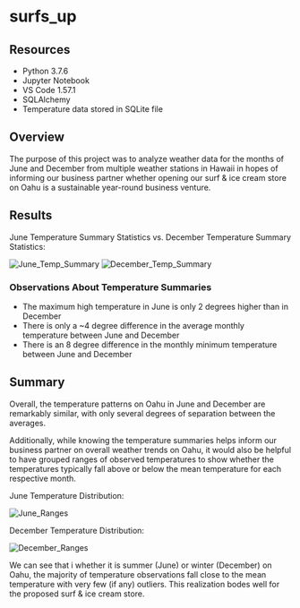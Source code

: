 # surfs_up

## Resources
- Python 3.7.6
- Jupyter Notebook
- VS Code 1.57.1
- SQLAlchemy
- Temperature data stored in SQLite file

## Overview
The purpose of this project was to analyze weather data for the months of June and December from multiple weather stations in Hawaii in hopes of informing our business partner whether opening our surf & ice cream store on Oahu is a sustainable year-round business venture. 

## Results
June Temperature Summary Statistics vs. December Temperature Summary Statistics:

![June_Temp_Summary](https://user-images.githubusercontent.com/82347825/122853717-a94f8400-d2e0-11eb-91d2-ab6c75acd72e.png)
![December_Temp_Summary](https://user-images.githubusercontent.com/82347825/122853811-ca17d980-d2e0-11eb-8874-b06feefd1516.png)

### Observations About Temperature Summaries
- The maximum high temperature in June is only 2 degrees higher than in December
- There is only a ~4 degree difference in the average monthly temperature between June and December
- There is an 8 degree difference in the monthly minimum temperature between June and December

## Summary
Overall, the temperature patterns on Oahu in June and December are remarkably similar, with only several degrees of separation between the averages.

Additionally, while knowing the temperature summaries helps inform our business partner on overall weather trends on Oahu, it would also be helpful to have grouped ranges of observed temperatures to show whether the temperatures typically fall above or below the mean temperature for each respective month.

June Temperature Distribution:

![June_Ranges](https://user-images.githubusercontent.com/82347825/123020620-91d7d000-d3a0-11eb-8d97-2cb067e2bcd1.png)

December Temperature Distribution:

![December_Ranges](https://user-images.githubusercontent.com/82347825/123020627-93a19380-d3a0-11eb-89c3-0c90ab3a6cc0.png)

We can see that i whether it is summer (June) or winter (December) on Oahu, the majority of temperature observations fall close to the mean temperature with very few (if any) outliers. This realization bodes well for the proposed surf & ice cream store.
